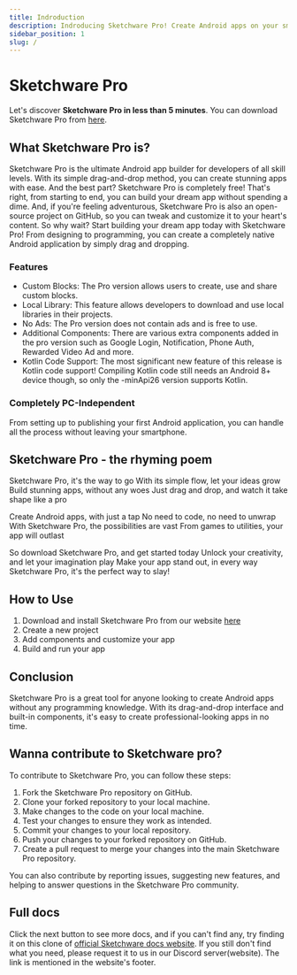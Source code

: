 ```yaml
---
title: Indroduction
description: Indroducing Sketchware Pro! Create Android apps on your smartphone, without writing even a single line of code.
sidebar_position: 1
slug: /
---
```


# Sketchware Pro

Let's discover **Sketchware Pro in less than 5 minutes**.
You can download Sketchware Pro from [here](/download).
## What Sketchware Pro is?
Sketchware Pro is the ultimate Android app builder for developers of all skill levels. With its simple drag-and-drop method, you can create stunning apps with ease. And the best part? Sketchware Pro is completely free! That's right, from starting to end, you can build your dream app without spending a dime. And, if you're feeling adventurous, Sketchware Pro is also an open-source project on GitHub, so you can tweak and customize it to your heart's content. So why wait? Start building your dream app today with Sketchware Pro!
From designing to programming, you can create a completely native Android application by simply drag and dropping.

### Features

- Custom Blocks: The Pro version allows users to create, use and share custom blocks.
- Local Library: This feature allows developers to download and use local libraries in their projects.
- No Ads: The Pro version does not contain ads and is free to use.
- Additional Components: There are various extra components added in the pro version such as Google Login, Notification, Phone Auth, Rewarded Video Ad and more.
- Kotlin Code Support: The most significant new feature of this release is Kotlin code support! Compiling Kotlin code still needs an Android 8+ device though, so only the -minApi26 version supports Kotlin.

### Completely PC-Independent 
From setting up to publishing your first Android application, you can handle all the process without leaving your smartphone.

## Sketchware Pro - the rhyming poem
Sketchware Pro, it's the way to go
With its simple flow, let your ideas grow
Build stunning apps, without any woes
Just drag and drop, and watch it take shape like a pro

Create Android apps, with just a tap
No need to code, no need to unwrap
With Sketchware Pro, the possibilities are vast
From games to utilities, your app will outlast

So download Sketchware Pro, and get started today
Unlock your creativity, and let your imagination play
Make your app stand out, in every way
Sketchware Pro, it's the perfect way to slay!

## How to Use

1. Download and install Sketchware Pro from our website [here](https://sketchware-pro.ga/download)
2. Create a new project
3. Add components and customize your app
4. Build and run your app

## Conclusion

Sketchware Pro is a great tool for anyone looking to create Android apps without any programming knowledge. With its drag-and-drop interface and built-in components, it's easy to create professional-looking apps in no time.

## Wanna contribute to Sketchware pro?
To contribute to Sketchware Pro, you can follow these steps:

1.  Fork the Sketchware Pro repository on GitHub.
2.  Clone your forked repository to your local machine.
3.  Make changes to the code on your local machine.
4.  Test your changes to ensure they work as intended.
5.  Commit your changes to your local repository.
6.  Push your changes to your forked repository on GitHub.
7.  Create a pull request to merge your changes into the main Sketchware Pro repository.

You can also contribute by reporting issues, suggesting new features, and helping to answer questions in the Sketchware Pro community.

## Full docs
Click the next button to see more docs, and if you can't find any, try finding it on this clone of [official Sketchware docs website](https://sketchware-docs.vercel.app/docs/getting-started.html/).
If you still don't find what you need, please request it to us in our Discord server(website). The link is mentioned in the website's footer.
